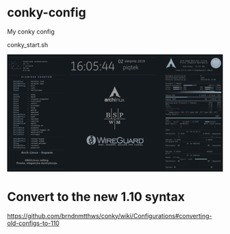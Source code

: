 # conky-config
My conky config

conky_start.sh

![ScreenShot](screenshot.152.png "conky-config")

# Convert to the new 1.10 syntax

https://github.com/brndnmtthws/conky/wiki/Configurations#converting-old-configs-to-110
